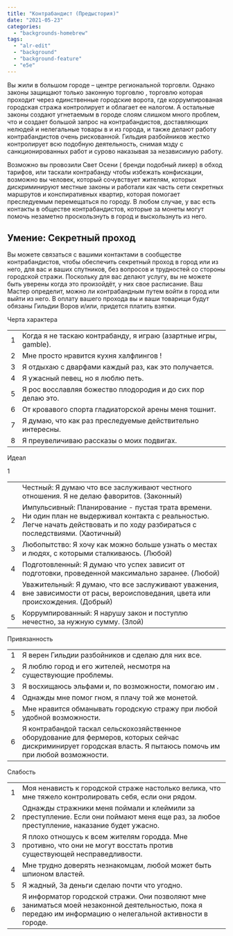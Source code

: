 ```yaml
---
title: "Контрабандист (Предыстория)"
date: "2021-05-23"
categories: 
  - "backgrounds-homebrew"
tags: 
  - "alr-edit"
  - "background"
  - "background-feature"
  - "e5e"
---
```


Вы жили в большом городе – центре региональной торговли. Однако законы защищают только законную торговлю , торговлю которая проходит через единственные городские ворота, где коррумпированая городская стража контролирует и облагает ее налогом. А остальные законы создают угнетаемым в городе слоям слишком много проблем, что и создает большой запрос на контрабандистов, доставляющих нелюдей и нелегальные товары в и из города, и также делают работу контрабандистов очень рискованной. Гильдия разбойников жестко контролирует всю подобную деятельность, снимая мзду с санкционированных работ и сурово наказывая за независимую работу.

Возможно вы провозили Свет Осени ( бренди подобный ликер) в обход тарифов, или таскали контрабанду чтобы избежать конфискации, возможно вы человек, который сочувствует жителям, которых дискриминируют местные законы и работали как часть сети секретных маршрутов и конспиративных квартир, которая помогает преследуемым перемещаться по городу. В любом случае, у вас есть контакты в обществе контрабандистов, которые за монеты могут помочь незаметно проскользнуть в город и выскользнуть из него.

## Умение: Секретный проход

Вы можете связаться с вашими контактами в сообществе контрабандистов, чтобы обеспечить секретный проход в город или из него, для вас и ваших спутников, без вопросов и трудностей со стороны городской стражи. Поскольку для вас делают услугу, вы не можете быть уверены когда это произойдёт, у них свое расписание. Ваш Мастер определит, можно ли контрабандным путем войти в город или выйти из него. В оплату вашего прохода вы и ваши товарищи будут обязаны Гильдии Воров и/или, придется платить взятки.

Черта характера

<table><tbody><tr><td>1</td><td>Когда я не таскаю контрабанду, я играю (азартные игры, gamble).</td></tr><tr><td>2</td><td>Мне просто нравится кухня халфлингов !</td></tr><tr><td>3</td><td>Я отдыхаю с дварфами каждый раз, как это получается.</td></tr><tr><td>4</td><td>Я ужасный певец, но я люблю петь.</td></tr><tr><td>5</td><td>Я рос восславляя божество плодородия и до сих пор делаю это.</td></tr><tr><td>6</td><td>От кровавого спорта гладиаторской арены меня тошнит.</td></tr><tr><td>7</td><td>Я думаю, что как раз преследуемые действительно интересны.</td></tr><tr><td>8</td><td>Я преувеличиваю рассказы о моих подвигах.</td></tr></tbody></table>

Идеал

1

<table><tbody><tr><td>&nbsp;</td><td>Честный: Я думаю что все заслуживают честного отношения. Я не делаю фаворитов. (Законный)</td></tr><tr><td>2</td><td>Импульсивный: Планирование - пустая трата времени. Ни один план не выдерживал контакта с реальностью. Легче начать действовать и по ходу разбираться с последствиями. (Хаотичный)</td></tr><tr><td>3</td><td>Любопытство: Я хочу как можно больше узнать о местах и людях, с которыми сталкиваюсь. (Любой)</td></tr><tr><td>4</td><td>Подготовленный: Я думаю что успех зависит от подготовки, проведенной максимально заранее. (Любой)</td></tr><tr><td>4</td><td>Уважительный: Я думаю, что все заслуживают уважения, вне зависимости от расы, вероисповедания, цвета или происхождения. (Добрый)</td></tr><tr><td>5</td><td>Коррумпированный: Я нарушу закон и поступлю нечестно, за нужную сумму. (Злой)</td></tr></tbody></table>

Привязанность

<table><tbody><tr><td>1</td><td>Я верен Гильдии разбойников и сделаю для них все.</td></tr><tr><td>2</td><td>Я люблю город и его жителей, несмотря на существующие проблемы.</td></tr><tr><td>3</td><td>Я восхищаюсь эльфами и, по возможности, помогаю им .</td></tr><tr><td>4</td><td>Однажды мне помог гном, я плачу той же монетой.</td></tr><tr><td>5</td><td>Мне нравится обманывать городскую стражу при любой удобной возможности.</td></tr><tr><td>6</td><td>Я контрабандой таскал сельскохозяйственное оборудование для фермеров, которых сейчас дискриминирует городская власть. Я пытаюсь помочь им при любой возможности.</td></tr></tbody></table>

Слабость

<table><tbody><tr><td>1</td><td>Моя ненависть к городской страже настолько велика, что мне тяжело контролировать себя, если они рядом.</td></tr><tr><td>2</td><td>Однажды стражники меня поймали и клеймили за преступление. Если они поймают меня еще раз, за любое преступление, наказание будет ужасно.</td></tr><tr><td>3</td><td>Я плохо отношусь к всем жителям городда. Мне противно, что они не могут восстать против существующей несправедливости.</td></tr><tr><td>4</td><td>Мне трудно доверять незнакомцам, любой может быть шпионом властей.</td></tr><tr><td>5</td><td>Я жадный, За деньги сделаю почти что угодно.</td></tr><tr><td>6</td><td>Я информатор городской стражи. Они позволяют мне заниматься моей незаконной деятельностью, пока я передаю им информацию о нелегальной активности в городе.</td></tr></tbody></table>
